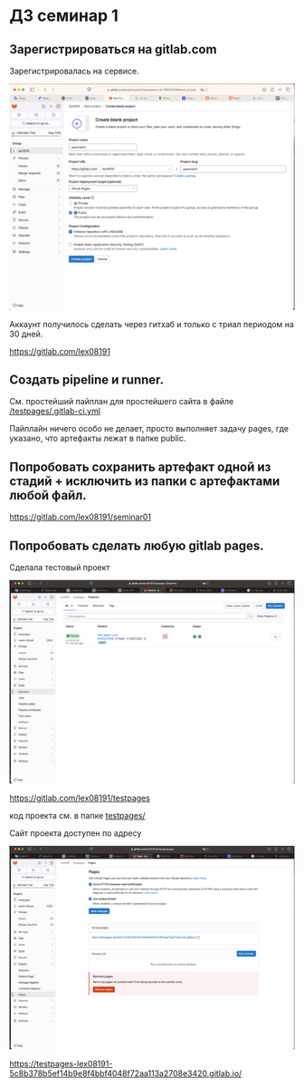 # ДЗ семинар 1

## Зарегистрироваться на gitlab.com

Зарегистрировалась на сервисе.

![create-new-blank-pr.png](./img/create-new-blank-pr.png)

Аккаунт получилось сделать через гитхаб и только с триал периодом на 30 дней.

https://gitlab.com/lex08191

## Создать pipeline и runner.

См. простейший пайплан для простейшего сайта в файле [/testpages/.gitlab-ci.yml](./testpages/.gitlab-ci.yml)

Пайплайн ничего особо не делает, просто выполняет задачу pages, где указано, что артефакты лежат в папке public.

## Попробовать сохранить артефакт одной из стадий + исключить из папки с артефактами любой файл.

https://gitlab.com/lex08191/seminar01

## Попробовать сделать любую gitlab pages.

Сделала тестовый проект

![run-pipeline-test-pages.png](./img/run-pipeline-test-pages.png)

https://gitlab.com/lex08191/testpages

код проекта см. в папке [testpages/](./testpages/)

Сайт проекта доступен по адресу

![access-pages-url.png](./img/access-pages-url.png)

https://testpages-lex08191-5c8b378b5ef14b9e8f4bbf4048f72aa113a2708e3420.gitlab.io/
